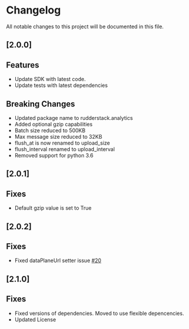 # Changelog

All notable changes to this project will be documented in this file. 

## [2.0.0]
## Features
- Update SDK with latest code.
- Update tests with latest dependencies 
## Breaking Changes
- Updated package name to rudderstack.analytics
- Added optional gzip capabilities
- Batch size reduced to 500KB
- Max message size reduced to 32KB
- flush_at is now renamed to upload_size
- flush_interval renamed to upload_interval
- Removed support for python 3.6

## [2.0.1]
## Fixes
- Default gzip value is set to True

## [2.0.2]
## Fixes
- Fixed dataPlaneUrl setter issue [#20](https://github.com/rudderlabs/rudder-sdk-python/issues/20)

## [2.1.0]
## Fixes
- Fixed versions of dependencies. Moved to use flexible depencencies.
- Updated License
